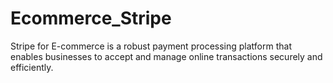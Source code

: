 # Ecommerce_Stripe
Stripe for E-commerce is a robust payment processing platform that enables businesses to accept and manage online transactions securely and efficiently. 
